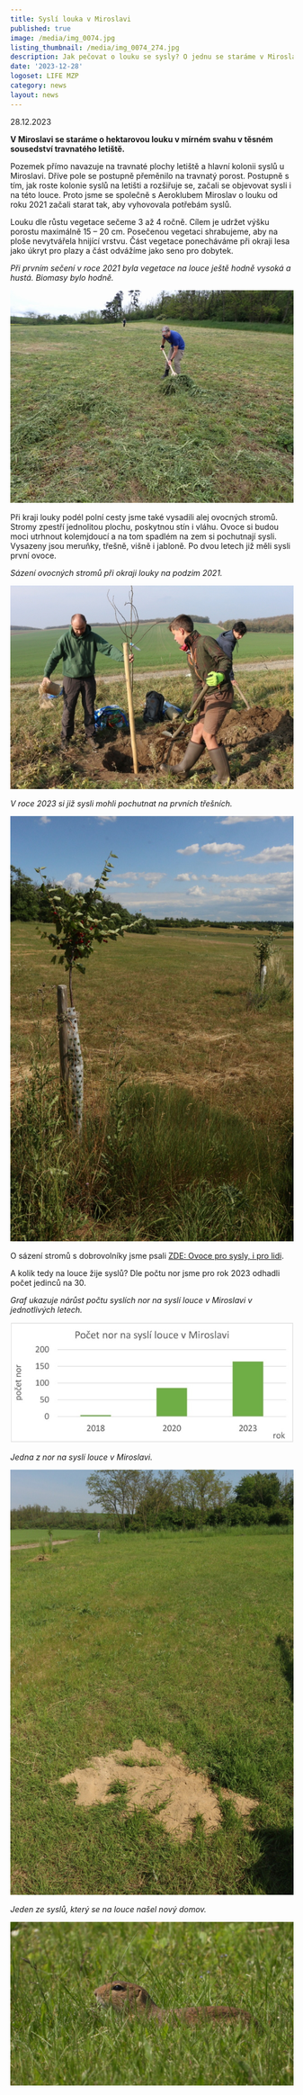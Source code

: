 ```yaml
---
title: Syslí louka v Miroslavi
published: true
image: /media/img_0074.jpg
listing_thumbnail: /media/img_0074_274.jpg
description: Jak pečovat o louku se sysly? O jednu se staráme v Miroslavi.
date: '2023-12-28'
logoset: LIFE MZP
category: news
layout: news
---
```

28.12.2023 

**V Miroslavi se staráme o hektarovou louku v mírném svahu v těsném sousedství travnatého letiště.**

Pozemek přímo navazuje na travnaté plochy letiště a hlavní kolonii syslů u Miroslavi. Dříve pole se postupně přeměnilo na travnatý porost. Postupně s tím, jak roste kolonie syslů na letišti a rozšiřuje se, začali se objevovat sysli i na této louce. Proto jsme se společně s Aeroklubem Miroslav o louku od roku 2021 začali starat tak, aby vyhovovala potřebám syslů. 

Louku dle růstu vegetace sečeme 3 až 4 ročně. Cílem je udržet výšku porostu maximálně 15 – 20 cm. Posečenou vegetaci shrabujeme, aby na ploše nevytvářela hnijící vrstvu. Část vegetace ponecháváme při okraji lesa jako úkryt pro plazy a část odvážíme jako seno pro dobytek. 

_Při prvním sečení v roce 2021 byla vegetace na louce ještě hodně vysoká a hustá. Biomasy bylo hodně._

![](/media/p5254720.jpg)

Při kraji louky podél polní cesty jsme také vysadili alej ovocných stromů. Stromy zpestří jednolitou plochu, poskytnou stín i vláhu. Ovoce si budou moci utrhnout kolemjdoucí a na tom spadlém na zem si pochutnají sysli. Vysazeny jsou meruňky, třešně, višně i jabloně. Po dvou letech již měli sysli první ovoce. 

_Sázení ovocných stromů při okraji louky na podzim 2021._

![](/media/img_6812_v_620.jpg)

_V roce 2023 si již sysli mohli pochutnat na prvních třešních._

![](/media/img_8776.jpg)

O sázení stromů s dobrovolníky jsme psali [ZDE: Ovoce pro sysly, i pro lidi](/news/ovoce-pro-sysly-i-pro-lidi).

A kolik tedy na louce žije syslů? Dle počtu nor jsme pro rok 2023 odhadli počet jedinců na 30. 

_Graf ukazuje nárůst počtu syslích nor na syslí louce v Miroslavi v jednotlivých letech._

![](/media/vyvoj-nor.jpg)

_Jedna z nor na syslí louce v Miroslavi._

![](/media/img_9970.jpg)

_Jeden ze syslů, který se na louce našel nový domov._

![](/media/dscn8161.jpg)
